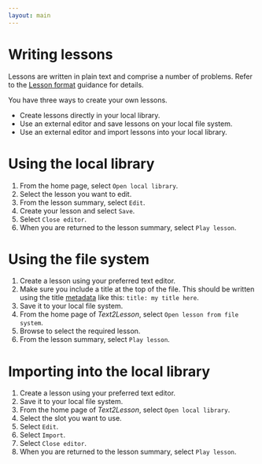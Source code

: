 ```yaml
---
layout: main
---
```


# Writing lessons

Lessons are written in plain text and comprise a number of problems. Refer to
the [Lesson format](./lesson-format.md) guidance for details.

You have three ways to create your own lessons.

- Create lessons directly in your local library.
- Use an external editor and save lessons on your local file system.
- Use an external editor and import lessons into your local library.

# Using the local library

1. From the home page, select `Open local library`.
1. Select the lesson you want to edit.
1. From the lesson summary, select `Edit`.
1. Create your lesson and select `Save`.
1. Select `Close editor`.
1. When you are returned to the lesson summary, select `Play lesson`.

# Using the file system

1. Create a lesson using your preferred text editor.
1. Make sure you include a title at the top of the file. This should be written
   using the title [metadata](./metadata) like this: `title: my title here`.
1. Save it to your local file system.
1. From the home page of _Text2Lesson_, select `Open lesson from file system`.
1. Browse to select the required lesson.
1. From the lesson summary, select `Play lesson`.

# Importing into the local library

1. Create a lesson using your preferred text editor.
1. Save it to your local file system.
1. From the home page of _Text2Lesson_, select `Open local library`.
1. Select the slot you want to use.
1. Select `Edit`.
1. Select `Import`.
1. Select `Close editor`.
1. When you are returned to the lesson summary, select `Play lesson`.
